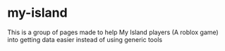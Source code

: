 # my-island
This is a group of pages made to help My Island players (A roblox game) into getting data easier instead of using generic tools 
